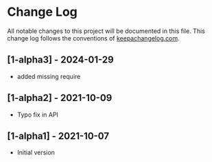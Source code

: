 # Change Log
All notable changes to this project will be documented in this file. This change log follows the conventions of [keepachangelog.com](http://keepachangelog.com/).

## [1-alpha3] - 2024-01-29
- added missing require

## [1-alpha2] - 2021-10-09
- Typo fix in API

## [1-alpha1] - 2021-10-07
- Initial version
